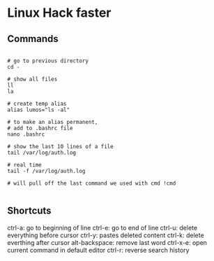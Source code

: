 # Linux Hack faster

## Commands

```shell

# go to previous directory
cd -

# show all files
ll
la

# create temp alias
alias lumos="ls -al"

# to make an alias permanent,
# add to .bashrc file
nano .bashrc

# show the last 10 lines of a file
tail /var/log/auth.log

# real time
tail -f /var/log/auth.log

# will pull off the last command we used with cmd !cmd 


```

## Shortcuts

ctrl-a: go to beginning of line
ctrl-e: go to end of line
ctrl-u: delete everything before cursor
ctrl-y: pastes deleted content
ctrl-k: delete everthing after cursor
alt-backspace: remove last word
ctrl-x-e: open current command in default editor
ctrl-r: reverse search history
